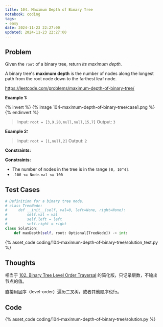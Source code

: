```yaml
---
title: 104. Maximum Depth of Binary Tree
notebook: coding
tags:
- easy
date: 2024-11-23 22:27:00
updated: 2024-11-23 22:27:00
---
```

## Problem

Given the `root` of a binary tree, return _its maximum depth_.

A binary tree's **maximum depth** is the number of nodes along the longest path from the root node down to the farthest leaf node.

<https://leetcode.com/problems/maximum-depth-of-binary-tree/>

**Example 1:**

{% invert %}
{% image 104-maximum-depth-of-binary-tree/case1.png %}
{% endinvert %}

> Input: `root = [3,9,20,null,null,15,7]`
> Output: `3`

**Example 2:**

> Input: `root = [1,null,2]`
> Output: `2`

**Constraints:**

**Constraints:**

- The number of nodes in the tree is in the range `[0, 10^4]`.
- `-100 <= Node.val <= 100`

## Test Cases

``` python
# Definition for a binary tree node.
# class TreeNode:
#     def __init__(self, val=0, left=None, right=None):
#         self.val = val
#         self.left = left
#         self.right = right
class Solution:
    def maxDepth(self, root: Optional[TreeNode]) -> int:
```

{% asset_code coding/104-maximum-depth-of-binary-tree/solution_test.py %}

## Thoughts

相当于 [102. Binary Tree Level Order Traversal](/coding/102-binary-tree-level-order-traversal) 的简化版，只记录层数，不输出节点的值。

直接用层序（level-order）遍历二叉树，或者其他顺序也行。

## Code

{% asset_code coding/104-maximum-depth-of-binary-tree/solution.py %}
